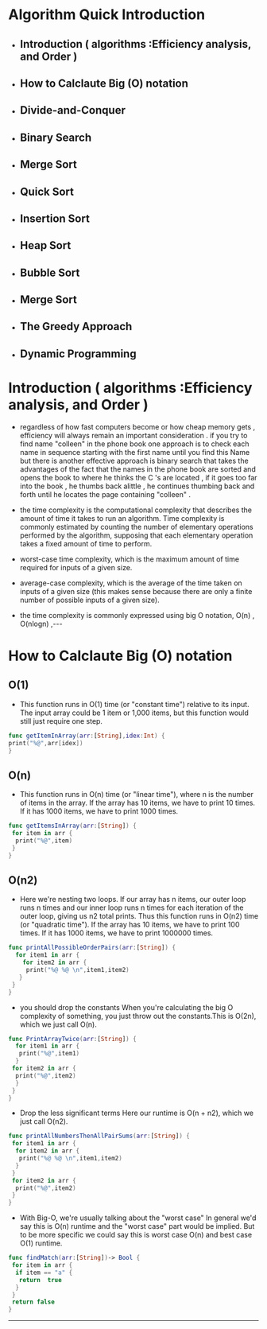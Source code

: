# Algorithm Quick Introduction

- ## Introduction ( algorithms :Efficiency analysis, and Order )

- ## How to Calclaute Big (O) notation

- ## Divide-and-Conquer

- ## Binary Search

- ## Merge Sort

- ## Quick Sort

-  ## Insertion Sort

- ## Heap Sort

- ## Bubble Sort

- ## Merge Sort

- ## The Greedy Approach

- ## Dynamic Programming


# Introduction ( algorithms :Efficiency analysis, and Order )

- regardless of how fast computers become or how cheap memory gets , efficiency will always remain an important consideration . if you try to find name "colleen" in the phone book one approach is to check each name in sequence starting with the first name until you find this Name but there is another effective approach is binary search that takes the advantages of the fact that the names in the phone book are sorted and opens the book to where he thinks the C 's are located , if it goes too far into the book , he thumbs back alittle , he continues thumbing back and forth until he locates the page containing "colleen" .

- the time complexity is the computational complexity that describes the amount of time it takes to run an algorithm. Time complexity is commonly estimated by counting the number of elementary operations performed by the algorithm, supposing that each elementary operation takes a fixed amount of time to perform.

-  worst-case time complexity, which is the maximum amount of time required for inputs of a given size.
- average-case complexity, which is the average of the time taken on inputs of a given size (this makes sense because there are only a finite number of possible inputs of a given size). 
-  the time complexity is commonly expressed using big O notation, O(n) , O(nlogn) ,---

# How to Calclaute Big (O) notation

## O(1)

- This function runs in O(1) time (or "constant time") relative to its input. The input array could be 1 item or 1,000 items, but this function would still just require one step.

```swift
func getItemInArray(arr:[String],idex:Int) {
print("%@",arr[idex])
}
```
## O(n)

- This function runs in O(n) time (or "linear time"), where n is the number of items in the array. If the array has 10 items, we have to print 10 times. If it has 1000 items, we have to print 1000 times.
```swift
func getItemsInArray(arr:[String]) {
 for item in arr {
  print("%@",item)
 }
}
```
## O(n2)

- Here we're nesting two loops. If our array has n items, our outer loop runs n times and our inner loop runs n times for each iteration of the outer loop, giving us n2 total prints. Thus this function runs in O(n2) time (or "quadratic time"). If the array has 10 items, we have to print 100 times. If it has 1000 items, we have to print 1000000 times.

```swift
func printAllPossibleOrderPairs(arr:[String]) {
  for item1 in arr {
    for item2 in arr {
     print("%@ %@ \n",item1,item2)
   }
 }
}
```
- you should drop  the constants When you're calculating the big O complexity of something, you just throw out the constants.This is O(2n), which we just call O(n).
```swift
func PrintArrayTwice(arr:[String]) {
  for item1 in arr {
   print("%@",item1)
  }
 for item2 in arr {
  print("%@",item2)
  }
 }
}
```
- Drop the less significant terms Here our runtime is O(n + n2), which we just call O(n2).

```swift
func printAllNumbersThenAllPairSums(arr:[String]) {
 for item1 in arr {
  for item2 in arr {
   print("%@ %@ \n",item1,item2)
  }
 }
 for item2 in arr {
  print("%@",item2)
 }
}
```
- With Big-O, we're usually talking about the "worst case" In general we'd say this is O(n) runtime and the "worst case" part would be implied. But to be more specific we could say this is worst case O(n) and best case O(1) runtime.

```swift
func findMatch(arr:[String])-> Bool {
 for item in arr {
  if item == "a" {
   return  true
  }
 }
 return false
}
```
----
